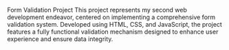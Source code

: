 Form Validation Project
This project represents my second web development endeavor, centered on implementing a comprehensive form validation system. Developed using HTML, CSS, and JavaScript, the project features a fully functional validation mechanism designed to enhance user experience and ensure data integrity.

